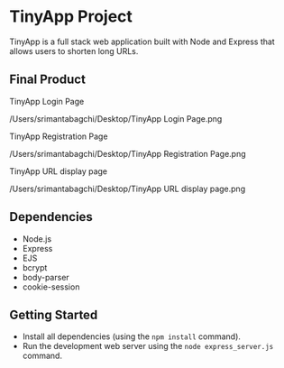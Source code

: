 # TinyApp Project

TinyApp is a full stack web application built with Node and Express  that allows users to shorten long URLs.

## Final Product

TinyApp Login Page

/Users/srimantabagchi/Desktop/TinyApp Login Page.png

TinyApp Registration Page

/Users/srimantabagchi/Desktop/TinyApp Registration Page.png

TinyApp URL display page

/Users/srimantabagchi/Desktop/TinyApp URL display page.png

## Dependencies

- Node.js
- Express
- EJS
- bcrypt
- body-parser
- cookie-session

## Getting Started

- Install all dependencies (using the `npm install` command).
- Run the development web server using the `node express_server.js` command.
